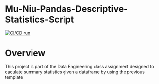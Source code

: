 # Mu-Niu-Pandas-Descriptive-Statistics-Script

[![CI/CD run](https://github.com/nogibjj/Mu-Niu-Pandas-Descriptive-Statistics-Script/actions/workflows/hello.yml/badge.svg)](https://github.com/nogibjj/Mu-Niu-Pandas-Descriptive-Statistics-Script/actions/workflows/hello.yml)

# Overview
This project is part of the Data Engineering class assignment designed to caculate summary statistics given a dataframe by using the previous template
